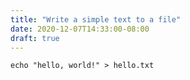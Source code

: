 ```yaml
---
title: "Write a simple text to a file"
date: 2020-12-07T14:33:00-08:00
draft: true
---
```


```
echo "hello, world!" > hello.txt
```